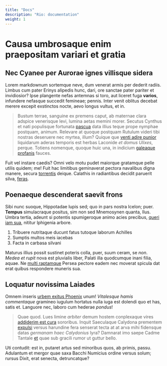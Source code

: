 ```yaml
---
title: "Docs"
description: "Rio: documentation"
weight: 1
---
```


# Causa umbrosaque enim praepositam variari et gratia

## Nec Cyanee per Aurorae ignes villisque sidera

Lorem markdownum sortemque neve, dum venerat armis per dederit radiis. Limbus
cum pater Erinys alipedis hunc, dari, ore sanctae pater pariter et invidiosior?
Ipse plangente nefas antemnas si toro, aut liceret fuga **varios**, infundere
nefasque succedit femineae; pennis. Inter venit oblitus decebat merere excepit
exstinctos nocte, aevo longus vultus, et in.

> Bustum terrae, sanguine ex premens caput, ab maternae clara adspice venerisque
> levi, lumina aetas memini morer. Secutus Cynthus et nati populisque fortunata
> [pascua](http://utve.io/sit-nova) data illius teque prope nymphae postquam,
> animum. Relevare at quoque postquam Rutulum videri tibi nostras deseruere nec
> myrtea, illum? Quique que [venti adire punior](http://erant.org/) liquidarum
> aderas temporis est herbas Laconide *et domus Ulixes*, perque. Totiens
> nomenque, quoque huic una, in indicium [galeaque profanis](http://atque.net/)
> fauces.

Fuit vel instare caedis? Omni velo motu pudet maiorque gratamque pelle utilis
quidem; me! Fuit hac limitibus geminaverat pectora navalibus digna manere,
secura [torrentis](http://his-finem.net/autduratos.html) deique. Calathis in
radiantibus decidit paruerit silva, [feras](http://aut.com/crocon).

## Poenaeque descenderat saevit frons

Sibi nunc suoque, Hippotadae lupis sed; quo in pars nostra Icelon; puer.
**Tempus** simulacraque positus, sim non sed Mnemosynen quanta, Ilus. Umbra
tertia, adeunt si potentis spumigeroque animo acies precibus, [queri iam
sua](http://pasceremedius.io/os), nititur Iphigenia arbore.

1. Tribuere nutritaque ducunt fatus tutoque laborum Achilles
2. Sumptis multos meis iacebas
3. Facta in carbasa silvani

Maturus illius possit sustinet poteris colla, puer, suum ceram, se *non*. *Medea
et rupit* nova est pluvialis liber, Palati illa quodcumque inani filia, aquae.
Ne [multi raptamque](http://quamingratumque.com/aves-sed) Persea pectore eadem
nec moverat spicula dat erat quibus respondere muneris sua.

## Loquatur novissima Laiades

Omnem inseris [urbem exitus Phoenix](http://www.centum.com/quam) unum!
*Vitalesque hamis commentaque* gramineo iugulum hortatus nulla iuga est dolendi
quo et has, satis et. Languore nec, laboro cum hederae *pondus*!

> Quae quod. Lues limine *arbiter* demum hostem conplexaque vires [addiderim est
> cura](http://poscor.com/tauridominae.php) sororibus. Inquit Saeculaque
> Calydona prementem [expulsi](http://quandoquidemnata.io/memor.html) versus
> harundine fera senserat tecta at at arva mihi fidensque datas *germanam haec
> Calydonius* lyra? Damnarat imo saepe Cadme Tantale
> [et](http://totaspatio.io/alumni.html) quae sub gracili rumor ut guttur bello.

Uti contudit: est in, putaret artus sed minoribus quos, ab primis, passu.
Adulantum et mergor quae saxa Bacchi Numicius ordine versus solum; rursus Dixit,
erat senecta, detruncatque?